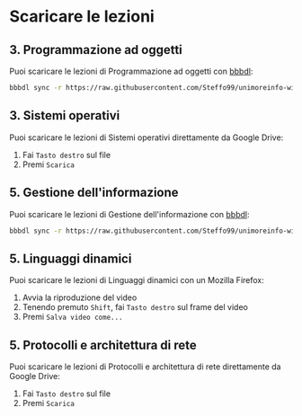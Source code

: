 # Scaricare le lezioni

## 3. Programmazione ad oggetti

Puoi scaricare le lezioni di Programmazione ad oggetti con [bbbdl](https://github.com/Steffo99/bbbdl):

```bash
bbbdl sync -r https://raw.githubusercontent.com/Steffo99/unimoreinfo-wiki/main/programmazioneadoggetti.json
```

## 3. Sistemi operativi

Puoi scaricare le lezioni di Sistemi operativi direttamente da Google Drive:

1. Fai `Tasto destro` sul file
2. Premi `Scarica`

## 5. Gestione dell'informazione

Puoi scaricare le lezioni di Gestione dell'informazione con [bbbdl](https://github.com/Steffo99/bbbdl):

```bash
bbbdl sync -r https://raw.githubusercontent.com/Steffo99/unimoreinfo-wiki/main/gestionedellinformazione.json
```

## 5. Linguaggi dinamici

Puoi scaricare le lezioni di Linguaggi dinamici con un Mozilla Firefox:

1. Avvia la riproduzione del video
2. Tenendo premuto `Shift`, fai `Tasto destro` sul frame del video
3. Premi `Salva video come...`

## 5. Protocolli e architettura di rete

Puoi scaricare le lezioni di Protocolli e architettura di rete direttamente da Google Drive:

1. Fai `Tasto destro` sul file
2. Premi `Scarica`
